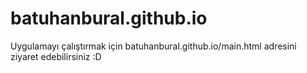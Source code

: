# batuhanbural.github.io


Uygulamayı çalıştırmak için batuhanbural.github.io/main.html adresini ziyaret edebilirsiniz :D
